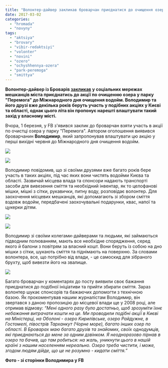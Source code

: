```yaml
---
title: "Волонтер-дайвер закликав броварчан приєднатися до очищення озера у парку \"Перемога\""
date: 2017-03-02
categories: 
  - "hromada"
  - "novyny"
tags: 
  - "aktsiya"
  - "brovary"
  - "vibir-redaktsiyi"
  - "volonter"
  - "novini"
  - "ozero"
  - "ochyshhennya-ozera"
  - "park-peremoga"
  - "smittya"
---
```


**Волонтер-дайвер із Броварів [закликав](https://www.facebook.com/groups/529373443771199/permalink/1435035959871605/) у соціальних мережах мешканців міста приєднатись до акції по очищенню озера у парку "Перемога" до Міжнародного дня очищення водойм. Володимир та його друзі вже декілька років беруть участь у подібних акціях у Києві та області, однак цього літа він пропонує нарешті влаштувати такий захід у власному місті.**

Вчора, 1 березня, у FB з'явився заклик до броварчан взяти участь в акції по очистці озера у парку "Перемога". Автором оголошення виявився броварчанин **Володимир**, який запропонував влаштувати цю акцію у перші вихідні червня до Міжнародного дня очищення водойм.

![](https://mpz.brovary.org/wp-content/uploads/2017/03/16998964_260953657695251_4650134927077433177_n.jpg)

![](https://mpz.brovary.org/wp-content/uploads/2017/03/17098705_260954921028458_4405222587606912792_n.jpg)

Володимир повідомив, що зі своїми друзями вже багато років бере участь в таких акціях, під час яких вони чистять водойми Києва та області. Зазвичай місцева влада та спонсори надають транспорті засоби для вивезення сміття та необхідний інвентар, як то целофанові мішки, мішкі з сітки, рукавички, питну воду, розповідає волонтер. Для заохочення місцевих мешканців, які допомагають зі збором сміття вздовж водойм, передбачені заохочувальні подарунки, квас, напої та цукерки дітям.

![](https://mpz.brovary.org/wp-content/uploads/2017/03/16938477_260953747695242_8018913671619617669_n.jpg)

![](https://mpz.brovary.org/wp-content/uploads/2017/03/17098734_260954624361821_6535831498886363589_n.jpg)

Володимир зі своїми колегами-дайверами та людьми, які займаються підводним полюванням, мають все необхідне спорядження, серед якого й балони з повітрям за власний кошт. Вони беруть із собою на дно мішки з сітки, шукають сміття та піднімають на поверхню. За словами волонтера, все, що потрібно від влади, - це самоскид для зібраного брухту, щоб вивезти його на звалище.

![](https://mpz.brovary.org/wp-content/uploads/2017/03/16997926_260955074361776_8072138887267911962_n.jpg)

Багато броварчан у коментарях до посту виявили своє бажання приєднатися до подібної ініціативи та прийти збирати сміття. Зараз волонтер шукає спонсорів та бажаючих допомогти з технічною базою. Як прокоментував нашим журналістам Володимир, він звертався з даною пропозицію до місцевої влади ще у 2008 році, але отримав відмову: _“Мені одного разу було достатньо, щоб зрозуміти їхнє небажання витрачати кошти на це. Ми проводили подібні акції в Києві на Міністерці, на Оболоні - озеро Кирилівське, озеро Райдужне, в Гостомелі, півострів Тарханкут (Чорне море), багато інших озер по області. В Броварах маю багато друзів та знайомих, своїх однодумців, які приєднаються до мене за одним дзвінком. Я неодноразово пірнав в озеро та бачив, що там робиться: на жаль, уникнути цього в нашій країні з нашим населенням нереально. Озеро треба чистити, і може, згодом людям дійде, що це не розумно - кидати сміття.”_

**Фото - зі сторінки Володимира у FB**

